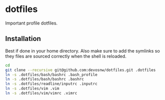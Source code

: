 # dotfiles

Important profile dotfiles.

## Installation

Best if done in your home directory. Also make sure to add the symlinks so they files are sourced correctly when the shell is reloaded.

```sh
cd
git clone --recursive git@github.com:devosnw/dotfiles.git .dotfiles
ln -s .dotfiles/bash/bashrc .bash_profile
ln -s .dotfiles/bash/bashrc .bashrc
ln -s .dotfiles/readline/inputrc .inputrc
ln -s .dotfiles/vim .vim
ln -s .dotfiles/vim/vimrc .vimrc
```
